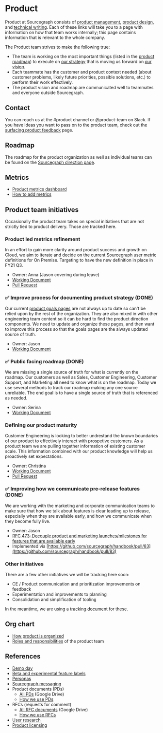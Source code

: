 # Product

Product at Sourcegraph consists of [product management](product_management/index.md), [product design](design/index.md), and [technical writing](technical_writing/index.md). Each of these links will take you to a page with information on how that team works internally; this page contains information that is relevant to the whole company.

The Product team strives to make the following true:

- The team is working on the most important things (listed in the [product roadmap](./index.md#roadmap)) to execute on [our strategy](../direction/index.md) that is moving us forward on [our vision](../company/strategy.md).
- Each teammate has the customer and product context needed (about customer problems, likely future priorities, possible solutions, etc.) to perform their work effectively.
- The product vision and roadmap are communicated well to teammates and everyone outside Sourcegraph.

## Contact

You can reach us at the #product channel or @product-team on Slack. If you have ideas you want to pass on to the product team, check out the [surfacing product feedback](surfacing_product_feedback.md) page.

## Roadmap

The roadmap for the product organization as well as individual teams can be found on the [Sourcegraph direction page](../direction/index.md).

## Metrics

- [Product metrics dashboard](https://sourcegraph.looker.com/dashboards/127)
- [How to add metrics](../bizops/analytics.md#How-to)

## Product team initiatives

Occasionally the product team takes on special initiatives that are not strictly tied to product delivery. Those are tracked here.

### Product led metrics refinement

In an effort to gain more clarity around product success and growth on Cloud, we aim to iterate and decide on the current Sourcegraph user metric definitions for On Premise. Targeting to have the new definition in place in FY21 Q3.

- Owner: Anna (Jason covering during leave)
- [Working Document](https://docs.google.com/document/d/1o0dLmdRRI6uWIuAg_8VQw25KnTM1CBDKKR2K91SxpAI/edit#)
- [Pull Request](https://github.com/sourcegraph/about/pull/4521)

### ✅ Improve process for documenting product strategy (DONE)

Our current [product goals pages](index.md#roadmap) are not always up to date so can't be relied upon by the rest of the organization. They are also mixed in with other engineering team content so it can be hard to find the product direction components. We need to update and organize these pages, and then want to improve this process so that the goals pages are the always updated source of truth.

- Owner: Jason
- [Working Document](https://docs.google.com/document/d/15H6PeCF9c890TqQBc3gaDSk-GDE42SPzhokAlU5Lu8M/edit?usp=sharing)

### ✅ Public facing roadmap (DONE)

We are missing a single source of truth for what is currently on the roadmap. Our customers as well as Sales, Customer Engineering, Customer Support, and Marketing all need to know what is on the roadmap. Today we use several methods to track our roadmap making any one source unreliable. The end goal is to have a single source of truth that is referenced as needed.

- Owner: Serina
- [Working Document](https://docs.google.com/document/d/1dsJ_0aXyPTE-vUDR9fIwVYEq1UBYN-rtH75qtI91pdg/edit#)

### Defining our product maturity

Customer Engineering is looking to better undrestand the known boundaries of our product to effectively interact with prospetive customers. As a product team we are pulling together information of existing customer scale. This information combined with our product knowledge will help us proactively set expectations.

- Owner: Christina
- [Working Document](https://docs.google.com/spreadsheets/d/101JXaau2EPvi322AOFmNeoeuXSJqlruD8gBBsHl1fmI/edit#gid=0)
- [Pull Request](https://github.com/sourcegraph/about/pull/4617)

### ✅ Improving how we communicate pre-release features (DONE)

We are working with the marketing and corporate communication teams to make sure that how we talk about features is clear leading up to release, especially when they are available early, and how we communicate when they become fully live.

- Owner: Jason
- [RFC 473: Decouple product and marketing launches/milestones for features that are available early](https://docs.google.com/document/d/1aZcalAUXZGl3GVEBBrUhNtbhMc4hQWy1_8UWHN6q4ys/edit#heading=h.trqab8y0kufp)
- Implemented via [https://github.com/sourcegraph/handbook/pull/83](https://github.com/sourcegraph/handbook/pull/83)

### Other initiatives

There are a few other initiatives we will be tracking here soon:

- CE / Product communication and prioritization improvements on feedback
- Experimentation and improvements to planning
- Consolidation and simplification of tooling

In the meantime, we are using a [tracking document](https://docs.google.com/document/d/1ezjeAV2wnUKfXQjHE-Cy9eZ7i4HX2mty1zuE4VcGGGo/edit#) for these.

## Org chart

- [How product is organized](product_org.md)
- [Roles and responsibilities](roles/index.md) of the product team

## References

- [Demo day](./demo_day.md)
- [Beta and experimental feature labels](./beta_and_experimental_feature_labels.md)
- [Personas](../marketing/personas.md)
- [Sourcegraph messaging](../marketing/messaging.md)
- Product documents (PDs)
  - [All PDs](https://drive.google.com/drive/folders/1UbuN9izpTj7ppJiduKI5tid8GEFuAiEx) (Google Drive)
  - [How we use PDs](product_documents.md)
- RFCs (requests for comment)
  - [All RFC documents](https://drive.google.com/drive/folders/1zP3FxdDlcSQGC1qvM9lHZRaHH4I9Jwwa) (Google Drive)
  - [How we use RFCs](../communication/rfcs/index.md)
- [User research](./user_research/index.md)
- [Product licensing](licensing.md)
